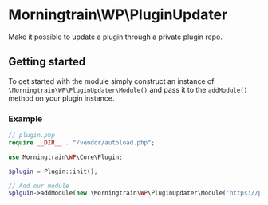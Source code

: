 # Morningtrain\WP\PluginUpdater

Make it possible to update a plugin through a private plugin repo.

## Getting started

To get started with the module simply construct an instance of `\Morningtrain\WP\PluginUpdater\Module()` and pass it to the `addModule()` method on your plugin instance.

### Example

```php
// plugin.php
require __DIR__ . "/vendor/autoload.php";

use Morningtrain\WP\Core\Plugin;

$plugin = Plugin::init();

// Add our module
$plguin->addModule(new \Morningtrain\WP\PluginUpdater\Module('https://plugins.morningtrain.dk/mtt-plugin-repository/[UNIQUE_TOKEN]/plugin-info/'));
```